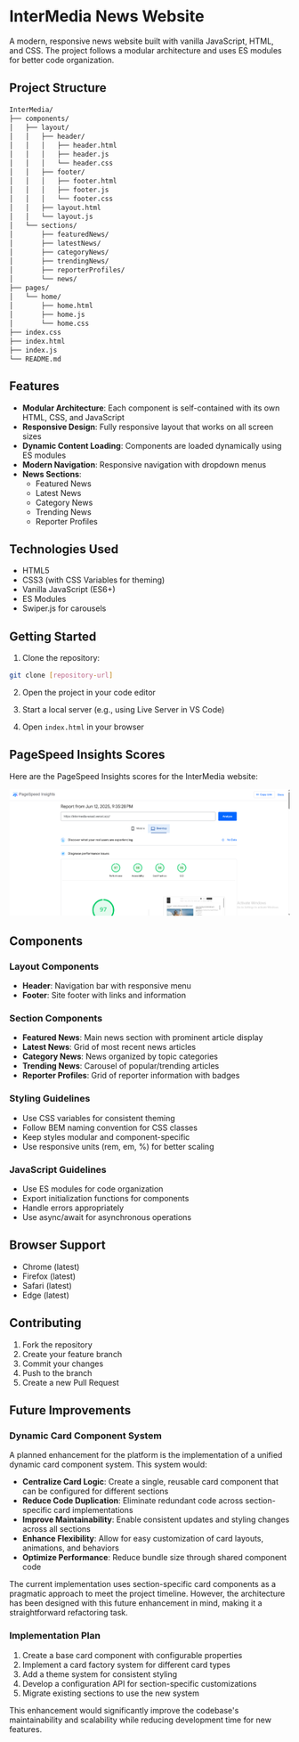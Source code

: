 # InterMedia News Website

A modern, responsive news website built with vanilla JavaScript, HTML, and CSS. The project follows a modular architecture and uses ES modules for better code organization.

## Project Structure

```
InterMedia/
├── components/
│   ├── layout/
│   │   ├── header/
│   │   │   ├── header.html
│   │   │   ├── header.js
│   │   │   └── header.css
│   │   ├── footer/
│   │   │   ├── footer.html
│   │   │   ├── footer.js
│   │   │   └── footer.css
│   │   ├── layout.html
│   │   └── layout.js
│   └── sections/
│       ├── featuredNews/
│       ├── latestNews/
│       ├── categoryNews/
│       ├── trendingNews/
│       ├── reporterProfiles/
│       └── news/
├── pages/
│   └── home/
│       ├── home.html
│       ├── home.js
│       └── home.css
├── index.css
├── index.html
├── index.js
└── README.md
```

## Features

- **Modular Architecture**: Each component is self-contained with its own HTML, CSS, and JavaScript
- **Responsive Design**: Fully responsive layout that works on all screen sizes
- **Dynamic Content Loading**: Components are loaded dynamically using ES modules
- **Modern Navigation**: Responsive navigation with dropdown menus
- **News Sections**:
  - Featured News
  - Latest News
  - Category News
  - Trending News
  - Reporter Profiles

## Technologies Used

- HTML5
- CSS3 (with CSS Variables for theming)
- Vanilla JavaScript (ES6+)
- ES Modules
- Swiper.js for carousels

## Getting Started

1. Clone the repository:
```bash
git clone [repository-url]
```

2. Open the project in your code editor

3. Start a local server (e.g., using Live Server in VS Code)

4. Open `index.html` in your browser


## PageSpeed Insights Scores

Here are the PageSpeed Insights scores for the InterMedia website:

![PageSpeed Insights Score](assets/pagespeedInsights.png)


## Components

### Layout Components
- **Header**: Navigation bar with responsive menu
- **Footer**: Site footer with links and information

### Section Components
- **Featured News**: Main news section with prominent article display
- **Latest News**: Grid of most recent news articles
- **Category News**: News organized by topic categories
- **Trending News**: Carousel of popular/trending articles
- **Reporter Profiles**: Grid of reporter information with badges

### Styling Guidelines

- Use CSS variables for consistent theming
- Follow BEM naming convention for CSS classes
- Keep styles modular and component-specific
- Use responsive units (rem, em, %) for better scaling

### JavaScript Guidelines

- Use ES modules for code organization
- Export initialization functions for components
- Handle errors appropriately
- Use async/await for asynchronous operations

## Browser Support

- Chrome (latest)
- Firefox (latest)
- Safari (latest)
- Edge (latest)

## Contributing

1. Fork the repository
2. Create your feature branch
3. Commit your changes
4. Push to the branch
5. Create a new Pull Request

## Future Improvements

### Dynamic Card Component System
A planned enhancement for the platform is the implementation of a unified dynamic card component system. This system would:

- **Centralize Card Logic**: Create a single, reusable card component that can be configured for different sections
- **Reduce Code Duplication**: Eliminate redundant code across section-specific card implementations
- **Improve Maintainability**: Enable consistent updates and styling changes across all sections
- **Enhance Flexibility**: Allow for easy customization of card layouts, animations, and behaviors
- **Optimize Performance**: Reduce bundle size through shared component code

The current implementation uses section-specific card components as a pragmatic approach to meet the project timeline. However, the architecture has been designed with this future enhancement in mind, making it a straightforward refactoring task.

### Implementation Plan
1. Create a base card component with configurable properties
2. Implement a card factory system for different card types
3. Add a theme system for consistent styling
4. Develop a configuration API for section-specific customizations
5. Migrate existing sections to use the new system

This enhancement would significantly improve the codebase's maintainability and scalability while reducing development time for new features. 